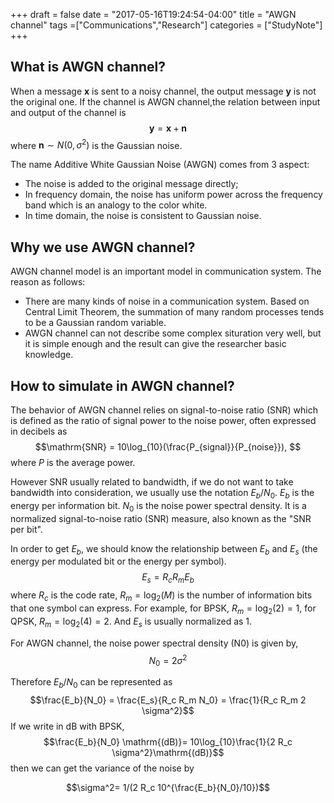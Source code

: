 +++
draft = false
date = "2017-05-16T19:24:54-04:00"
title = "AWGN channel"
tags =["Communications","Research"]
categories = ["StudyNote"]
+++

## What is AWGN channel?

When a message $\mathbf{x}$ is sent to a noisy channel, the output message $\mathbf{y}$ is not the original one. If the channel is AWGN channel,the relation between input and output of the channel is 
$$\mathbf{y} = \mathbf{x} + \mathbf{n}$$
where $\mathbf{n} \sim N(0,\sigma^2)$ is the Gaussian noise. 

The name Additive White Gaussian Noise (AWGN) comes from 3 aspect:
 
* The noise is added to the original message directly;
* In frequency domain, the noise has uniform power across the frequency band which is an analogy to the color white.
* In time domain, the noise is consistent to Gaussian noise.



## Why we use AWGN channel?

AWGN channel model is an important model in communication system. The reason as follows: 

* There are many kinds of noise in a communication system. Based on Central Limit Theorem, the summation of many random processes tends to be a Gaussian random variable. 
* AWGN channel can not describe some complex situration very well, but it is simple enough and the result can give the researcher basic knowledge. 



## How to simulate in AWGN channel?

The behavior of AWGN channel relies on signal-to-noise ratio (SNR) which is defined as the ratio of signal power to the noise power, often expressed in decibels as  
$$\mathrm{SNR} = 10\log_{10}(\frac{P_{signal}}{P_{noise}}), $$ where $P$ is the average power. 

However $\mathrm{SNR}$ usually related to bandwidth, if we do not want to take bandwidth into consideration, we usually use the notation $E_b/N_0$. $E_b$ is the energy per information bit. $N_0$ is the noise power spectral density. It is a normalized signal-to-noise ratio (SNR) measure, also known as the "SNR per bit". 

In order to get $E_b$, we should know the relationship between $E_b$ and $E_s$ (the energy per modulated bit or the energy per symbol). 
$$E_s = R_c R_m E_b$$ where $R_c$ is the code rate, $R_m = \log_2(M)$ is the number of information bits that one symbol can express. For example, for BPSK, $R_m=\log_2(2)=1$, for QPSK, $R_m=\log_2(4)=2$. And $E_s$ is usually normalized as 1. 

For AWGN channel, the noise power spectral density (N0) is given by,
$$N_0 = 2 \sigma^2$$ 

Therefore $E_b/N_0$ can be represented as $$\frac{E_b}{N_0} = \frac{E_s}{R_c R_m N_0} = \frac{1}{R_c R_m 2 \sigma^2}$$
If we write in dB with BPSK, $$\frac{E_b}{N_0} \mathrm{(dB)}= 10\log_{10}\frac{1}{2 R_c \sigma^2}\mathrm{(dB)}$$
then we can get the variance of the noise by

$$\sigma^2= 1/(2 R_c 10^{\frac{E_b}{N_0}/10})$$














